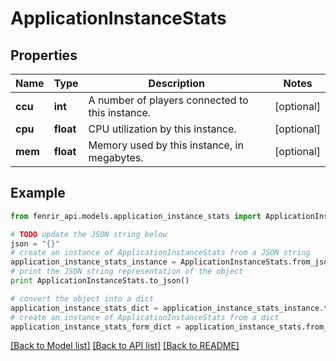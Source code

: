 # ApplicationInstanceStats


## Properties

Name | Type | Description | Notes
------------ | ------------- | ------------- | -------------
**ccu** | **int** | A number of players connected to this instance. | [optional] 
**cpu** | **float** | CPU utilization by this instance. | [optional] 
**mem** | **float** | Memory used by this instance, in megabytes. | [optional] 

## Example

```python
from fenrir_api.models.application_instance_stats import ApplicationInstanceStats

# TODO update the JSON string below
json = "{}"
# create an instance of ApplicationInstanceStats from a JSON string
application_instance_stats_instance = ApplicationInstanceStats.from_json(json)
# print the JSON string representation of the object
print ApplicationInstanceStats.to_json()

# convert the object into a dict
application_instance_stats_dict = application_instance_stats_instance.to_dict()
# create an instance of ApplicationInstanceStats from a dict
application_instance_stats_form_dict = application_instance_stats.from_dict(application_instance_stats_dict)
```
[[Back to Model list]](../README.md#documentation-for-models) [[Back to API list]](../README.md#documentation-for-api-endpoints) [[Back to README]](../README.md)


